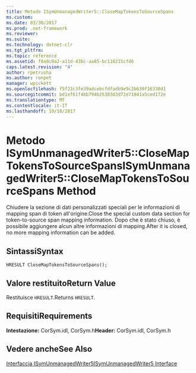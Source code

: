```yaml
---
title: Metodo ISymUnmanagedWriter5::CloseMapTokensToSourceSpans
ms.custom: 
ms.date: 03/30/2017
ms.prod: .net-framework
ms.reviewer: 
ms.suite: 
ms.technology: dotnet-clr
ms.tgt_pltfrm: 
ms.topic: reference
ms.assetid: f8a0c0a2-a11d-436c-aa85-bc110215cfd6
caps.latest.revision: "4"
author: rpetrusha
ms.author: ronpet
manager: wpickett
ms.openlocfilehash: f5f23c3fe39adcebcfdfadb9e9c2b639f16330d1
ms.sourcegitcommit: bd1ef61f4bb794b25383d3d72e71041a5ced172e
ms.translationtype: MT
ms.contentlocale: it-IT
ms.lasthandoff: 10/18/2017
---
```

# <a name="isymunmanagedwriter5closemaptokenstosourcespans-method"></a><span data-ttu-id="97574-102">Metodo ISymUnmanagedWriter5::CloseMapTokensToSourceSpans</span><span class="sxs-lookup"><span data-stu-id="97574-102">ISymUnmanagedWriter5::CloseMapTokensToSourceSpans Method</span></span>
<span data-ttu-id="97574-103">Chiudere la sezione di dati personalizzati speciali per le informazioni di mapping span di token all'origine.</span><span class="sxs-lookup"><span data-stu-id="97574-103">Close the special custom data section for token-to-source span mapping information.</span></span> <span data-ttu-id="97574-104">Dopo che è stato chiuso, è possibile aggiungere alcun altre informazioni di mapping.</span><span class="sxs-lookup"><span data-stu-id="97574-104">After it is closed, no more mapping information can be added.</span></span>  
  
## <a name="syntax"></a><span data-ttu-id="97574-105">Sintassi</span><span class="sxs-lookup"><span data-stu-id="97574-105">Syntax</span></span>  
  
```idl  
HRESULT CloseMapTokensToSourceSpans();  
```  
  
## <a name="return-value"></a><span data-ttu-id="97574-106">Valore restituito</span><span class="sxs-lookup"><span data-stu-id="97574-106">Return Value</span></span>  
 <span data-ttu-id="97574-107">Restituisce `HRESULT`.</span><span class="sxs-lookup"><span data-stu-id="97574-107">Returns `HRESULT`.</span></span>  
  
## <a name="requirements"></a><span data-ttu-id="97574-108">Requisiti</span><span class="sxs-lookup"><span data-stu-id="97574-108">Requirements</span></span>  
 <span data-ttu-id="97574-109">**Intestazione:** CorSym.idl, CorSym.h</span><span class="sxs-lookup"><span data-stu-id="97574-109">**Header:** CorSym.idl, CorSym.h</span></span>  
  
## <a name="see-also"></a><span data-ttu-id="97574-110">Vedere anche</span><span class="sxs-lookup"><span data-stu-id="97574-110">See Also</span></span>  
 [<span data-ttu-id="97574-111">Interfaccia ISymUnmanagedWriter5</span><span class="sxs-lookup"><span data-stu-id="97574-111">ISymUnmanagedWriter5 Interface</span></span>](../../../../docs/framework/unmanaged-api/diagnostics/isymunmanagedwriter5-interface.md)
